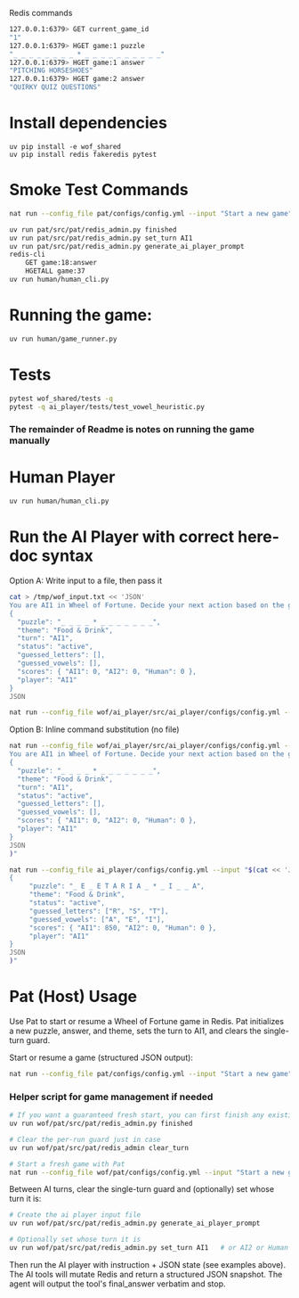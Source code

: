 
Redis commands

```bash
127.0.0.1:6379> GET current_game_id
"1"
127.0.0.1:6379> HGET game:1 puzzle
"_ _ _ _ _ _ _ _ * _ _ _ _ _ _ _ _ _ _"
127.0.0.1:6379> HGET game:1 answer
"PITCHING HORSESHOES"
127.0.0.1:6379> HGET game:2 answer
"QUIRKY QUIZ QUESTIONS"
```

# Install dependencies

    uv pip install -e wof_shared
    uv pip install redis fakeredis pytest


# Smoke Test Commands

```bash
nat run --config_file pat/configs/config.yml --input "Start a new game"

uv run pat/src/pat/redis_admin.py finished
uv run pat/src/pat/redis_admin.py set_turn AI1
uv run pat/src/pat/redis_admin.py generate_ai_player_prompt
redis-cli
    GET game:18:answer
    HGETALL game:37
uv run human/human_cli.py
```

# Running the game:

```bash
uv run human/game_runner.py
```

# Tests

```bash
pytest wof_shared/tests -q
pytest -q ai_player/tests/test_vowel_heuristic.py
```

### The remainder of Readme is notes on running the game manually

# Human Player

```bash
uv run human/human_cli.py
```

# Run the AI Player with correct here-doc syntax

Option A: Write input to a file, then pass it

```bash
cat > /tmp/wof_input.txt << 'JSON'
You are AI1 in Wheel of Fortune. Decide your next action based on the game state. Use the available tools.
{
  "puzzle": "_ _ _ _ * _ _ _ _ _ _ _",
  "theme": "Food & Drink",
  "turn": "AI1",
  "status": "active",
  "guessed_letters": [],
  "guessed_vowels": [],
  "scores": { "AI1": 0, "AI2": 0, "Human": 0 },
  "player": "AI1"
}
JSON

nat run --config_file wof/ai_player/src/ai_player/configs/config.yml --input "$(cat /tmp/wof_input.txt)"
```

Option B: Inline command substitution (no file)

```bash
nat run --config_file wof/ai_player/src/ai_player/configs/config.yml --input "$(cat << 'JSON'
You are AI1 in Wheel of Fortune. Decide your next action based on the game state. Make only one action and Your Final Answer must exactly summarize the last tool you executed and its result. Do not propose a different action. Do not introduce new actions in the Final Answer. Use the available tools.
{
  "puzzle": "_ _ _ _ * _ _ _ _ _ _ _",
  "theme": "Food & Drink",
  "turn": "AI1",
  "status": "active",
  "guessed_letters": [],
  "guessed_vowels": [],
  "scores": { "AI1": 0, "AI2": 0, "Human": 0 },
  "player": "AI1"
}
JSON
)"
```

```bash
nat run --config_file ai_player/configs/config.yml --input "$(cat << 'JSON'
{
     "puzzle": "_ E _ E T A R I A _ * _ I _ _ A",
     "theme": "Food & Drink",
     "status": "active",
     "guessed_letters": ["R", "S", "T"],
     "guessed_vowels": ["A", "E", "I"],
     "scores": { "AI1": 850, "AI2": 0, "Human": 0 },
     "player": "AI1"
}
JSON
)"
```


# Pat (Host) Usage

Use Pat to start or resume a Wheel of Fortune game in Redis. Pat initializes a new puzzle, answer, and theme, sets the turn to AI1, and clears the single-turn guard.

Start or resume a game (structured JSON output):

```bash
nat run --config_file pat/configs/config.yml --input "Start a new game"
```

### Helper script for game management if needed

```bash
# If you want a guaranteed fresh start, you can first finish any existing game
uv run wof/pat/src/pat/redis_admin.py finished

# Clear the per-run guard just in case
uv run wof/pat/src/pat/redis_admin clear_turn

# Start a fresh game with Pat
nat run --config_file wof/pat/configs/config.yml --input "Start a new game"
```

Between AI turns, clear the single-turn guard and (optionally) set whose turn it is:

```bash
# Create the ai player input file
uv run wof/pat/src/pat/redis_admin.py generate_ai_player_prompt

# Optionally set whose turn it is
uv run wof/pat/src/pat/redis_admin.py set_turn AI1   # or AI2 or Human
```

Then run the AI player with instruction + JSON state (see examples above). The AI tools will mutate Redis and return a structured JSON snapshot. The agent will output the tool's final_answer verbatim and stop.
